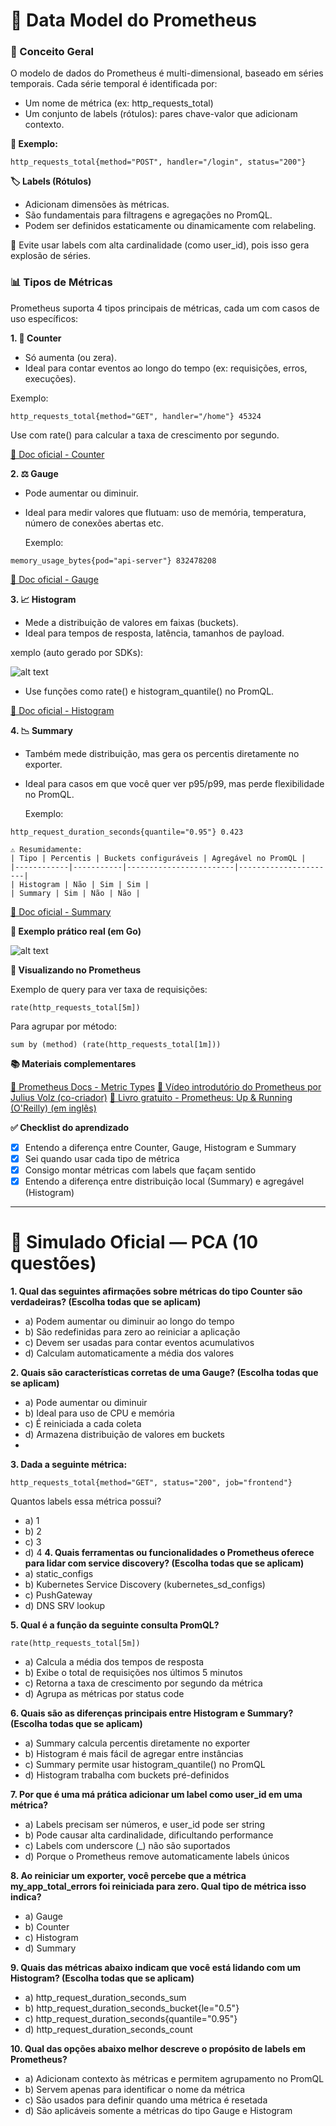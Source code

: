 # 🧠 Data Model do Prometheus
### 🧩 Conceito Geral

O modelo de dados do Prometheus é multi-dimensional, baseado em séries temporais.
Cada série temporal é identificada por:
- Um nome de métrica (ex: http_requests_total)
- Um conjunto de labels (rótulos): pares chave-valor que adicionam contexto.

**🧠 Exemplo:**
```
http_requests_total{method="POST", handler="/login", status="200"}
```
**🏷️ Labels (Rótulos)**

- Adicionam dimensões às métricas.
- São fundamentais para filtragens e agregações no PromQL.
- Podem ser definidos estaticamente ou dinamicamente com relabeling.

🛑 Evite usar labels com alta cardinalidade (como user_id), pois isso gera explosão de séries.

### 📊 Tipos de Métricas

Prometheus suporta 4 tipos principais de métricas, cada um com casos de uso específicos:

**1. 🔁 Counter**
- Só aumenta (ou zera).
- Ideal para contar eventos ao longo do tempo (ex: requisições, erros, execuções).

Exemplo:
```
http_requests_total{method="GET", handler="/home"} 45324
```
Use com rate() para calcular a taxa de crescimento por segundo.

[🔗 Doc oficial - Counter]('https://prometheus.io/docs/concepts/metric_types/#counter')

**2. ⚖️ Gauge**

- Pode aumentar ou diminuir.
- Ideal para medir valores que flutuam: uso de memória, temperatura, número de conexões abertas etc.

    Exemplo:
```
memory_usage_bytes{pod="api-server"} 832478208
```
[🔗 Doc oficial - Gauge]('https://prometheus.io/docs/concepts/metric_types/#gauge')

**3. 📈 Histogram**

- Mede a distribuição de valores em faixas (buckets).
- Ideal para tempos de resposta, latência, tamanhos de payload.

xemplo (auto gerado por SDKs):

![alt text](image-1.png)

- Use funções como rate() e histogram_quantile() no PromQL.

[🔗 Doc oficial - Histogram]('https://prometheus.io/docs/concepts/metric_types/#histogram')

**4. 📉 Summary**

- Também mede distribuição, mas gera os percentis diretamente no exporter.
- Ideal para casos em que você quer ver p95/p99, mas perde flexibilidade no PromQL.

    Exemplo:
```
http_request_duration_seconds{quantile="0.95"} 0.423
```
    ⚠️ Resumidamente:
    | Tipo | Percentis | Buckets configuráveis | Agregável no PromQL |
    |------------|-----------|------------------------|----------------------|
    | Histogram | Não | Sim | Sim |
    | Summary | Sim | Não | Não |

[🔗 Doc oficial - Summary]('https://prometheus.io/docs/concepts/metric_types/#summary')

**🧪 Exemplo prático real (em Go)**

![alt text](image.png)

**🔎 Visualizando no Prometheus**

Exemplo de query para ver taxa de requisições:
```
rate(http_requests_total[5m])
```
Para agrupar por método:
```
sum by (method) (rate(http_requests_total[1m]))
```
**📚 Materiais complementares**

[📘 Prometheus Docs - Metric Types]('https://prometheus.io/docs/concepts/metric_types/')
[🎥 Vídeo introdutório do Prometheus por Julius Volz (co-criador)]('https://www.youtube.com/watch?v=h4Sl21AKiDg')
[📘 Livro gratuito - Prometheus: Up & Running (O'Reilly) (em inglês)]('https://theswissbay.ch/pdf/Books/Computer%20science/prometheus_upandrunning.pdf')

**✅ Checklist do aprendizado**

- [x] Entendo a diferença entre Counter, Gauge, Histogram e Summary
- [x] Sei quando usar cada tipo de métrica
- [x] Consigo montar métricas com labels que façam sentido
- [x] Entendo a diferença entre distribuição local (Summary) e agregável (Histogram)

---
# 📘 Simulado Oficial — PCA (10 questões)

**1. Qual das seguintes afirmações sobre métricas do tipo Counter são verdadeiras? (Escolha todas que se aplicam)**
- a) Podem aumentar ou diminuir ao longo do tempo
- b) São redefinidas para zero ao reiniciar a aplicação
- c) Devem ser usadas para contar eventos acumulativos
- d) Calculam automaticamente a média dos valores

**2. Quais são características corretas de uma Gauge? (Escolha todas que se aplicam)**
- a) Pode aumentar ou diminuir
- b) Ideal para uso de CPU e memória
- c) É reiniciada a cada coleta
- d) Armazena distribuição de valores em buckets
- 
**3. Dada a seguinte métrica:**
```
http_requests_total{method="GET", status="200", job="frontend"}
```
Quantos labels essa métrica possui?

- a) 1
- b) 2
- c) 3
- d) 4
**4. Quais ferramentas ou funcionalidades o Prometheus oferece para lidar com service discovery? (Escolha todas que se aplicam)**
- a) static_configs
- b) Kubernetes Service Discovery (kubernetes_sd_configs)
- c) PushGateway
- d) DNS SRV lookup

**5. Qual é a função da seguinte consulta PromQL?**

```
rate(http_requests_total[5m])
```
- a) Calcula a média dos tempos de resposta
- b) Exibe o total de requisições nos últimos 5 minutos
- c) Retorna a taxa de crescimento por segundo da métrica
- d) Agrupa as métricas por status code

**6. Quais são as diferenças principais entre Histogram e Summary? (Escolha todas que se aplicam)**
- a) Summary calcula percentis diretamente no exporter
- b) Histogram é mais fácil de agregar entre instâncias
- c) Summary permite usar histogram_quantile() no PromQL
- d) Histogram trabalha com buckets pré-definidos

**7. Por que é uma má prática adicionar um label como user_id em uma métrica?**
- a) Labels precisam ser números, e user_id pode ser string
- b) Pode causar alta cardinalidade, dificultando performance
- c) Labels com underscore (_) não são suportados
- d) Porque o Prometheus remove automaticamente labels únicos

**8. Ao reiniciar um exporter, você percebe que a métrica my_app_total_errors foi reiniciada para zero. Qual tipo de métrica isso indica?**
- a) Gauge
- b) Counter
- c) Histogram
- d) Summary

**9. Quais das métricas abaixo indicam que você está lidando com um Histogram? (Escolha todas que se aplicam)**
- a) http_request_duration_seconds_sum
- b) http_request_duration_seconds_bucket{le="0.5"}
- c) http_request_duration_seconds{quantile="0.95"}
- d) http_request_duration_seconds_count


**10. Qual das opções abaixo melhor descreve o propósito de labels em Prometheus?**
- a) Adicionam contexto às métricas e permitem agrupamento no PromQL
- b) Servem apenas para identificar o nome da métrica
- c) São usados para definir quando uma métrica é resetada
- d) São aplicáveis somente a métricas do tipo Gauge e Histogram
